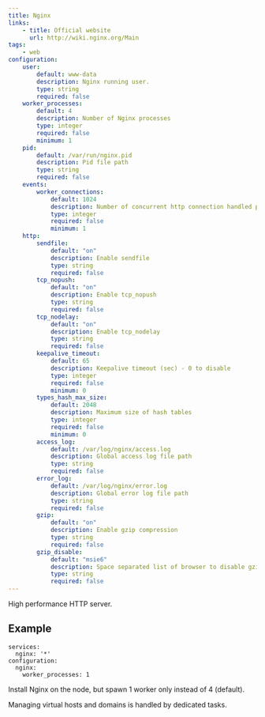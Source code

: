 ```yaml
---
title: Nginx
links:
    - title: Official website
      url: http://wiki.nginx.org/Main
tags:
    - web
configuration: 
    user:
        default: www-data
        description: Nginx running user.
        type: string
        required: false
    worker_processes:
        default: 4
        description: Number of Nginx processes
        type: integer
        required: false
        minimum: 1
    pid:
        default: /var/run/nginx.pid
        description: Pid file path
        type: string
        required: false
    events:
        worker_connections:
            default: 1024
            description: Number of concurrent http connection handled per nginx process
            type: integer
            required: false
            minimum: 1
    http:
        sendfile:
            default: "on"
            description: Enable sendfile
            type: string
            required: false
        tcp_nopush:
            default: "on"
            description: Enable tcp_nopush
            type: string
            required: false
        tcp_nodelay:
            default: "on"
            description: Enable tcp_nodelay
            type: string
            required: false
        keepalive_timeout:
            default: 65
            description: Keepalive timeout (sec) - 0 to disable
            type: integer
            required: false
            minimum: 0
        types_hash_max_size:
            default: 2048
            description: Maximum size of hash tables
            type: integer
            required: false
            minimum: 0
        access_log:
            default: /var/log/nginx/access.log
            description: Global access log file path
            type: string
            required: false
        error_log:
            default: /var/log/nginx/error.log
            description: Global error log file path
            type: string
            required: false
        gzip:
            default: "on"
            description: Enable gzip compression
            type: string
            required: false
        gzip_disable:
            default: "msie6"
            description: Space separated list of browser to disable gzip compression for
            type: string
            required: false
---
```

High performance HTTP server.

## Example

    services:
      nginx: '*'
    configuration:
      nginx:
        worker_processes: 1

Install Nginx on the node, but spawn 1 worker only instead of 4 (default).

Managing virtual hosts and domains is handled by dedicated tasks.
